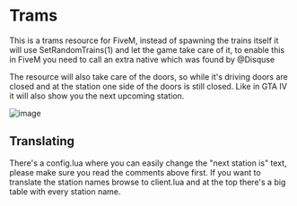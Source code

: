 # Trams

This is a trams resource for FiveM, instead of spawning the trains itself it will use SetRandomTrains(1) and let the game take care of it, to enable this in FiveM you need to call an extra native which was found by @Disquse

The resource will also take care of the doors, so while it's driving doors are closed and at the station one side of the doors is still closed. Like in GTA IV it will also show you the next upcoming station.

![image](https://user-images.githubusercontent.com/15322107/64922914-cafb0d80-d7d4-11e9-908f-9ae45e53496a.png)

## Translating

There's a config.lua where you can easily change the "next station is" text, please make sure you read the comments above first. If you want to translate the station names browse to client.lua and at the top there's a big table with every station name.